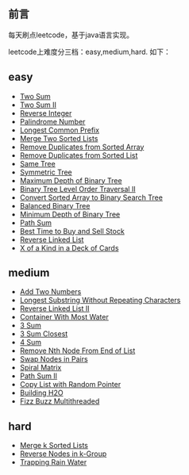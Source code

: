 ## 前言
每天刷点leetcode，基于java语言实现。

leetcode上难度分三档：easy,medium,hard. 如下：

## easy
- [Two Sum](https://github.com/crrrrrw/leetcode-java/blob/master/src/main/java/com/crw/easy/_001_TwoSum.java)
- [Two Sum II](https://github.com/crrrrrw/leetcode-java/blob/master/src/main/java/com/crw/easy/_167_TwoSum2.java)
- [Reverse Integer](https://github.com/crrrrrw/leetcode-java/blob/master/src/main/java/com/crw/easy/_007_ReverseInteger.java)
- [Palindrome Number](https://github.com/crrrrrw/leetcode-java/blob/master/src/main/java/com/crw/easy/_009_PalindromeNumber.java)
- [Longest Common Prefix](https://github.com/crrrrrw/leetcode-java/blob/master/src/main/java/com/crw/easy/_014_LongestCommonPrefix.java)
- [Merge Two Sorted Lists](https://github.com/crrrrrw/leetcode-java/blob/master/src/main/java/com/crw/easy/_021_MergeTwoLists.java)
- [Remove Duplicates from Sorted Array](https://github.com/crrrrrw/leetcode-java/blob/master/src/main/java/com/crw/easy/_026_RemoveDuplicates.java)
- [Remove Duplicates from Sorted List](https://github.com/crrrrrw/leetcode-java/blob/master/src/main/java/com/crw/easy/_083_DeleteDuplicates.java)
- [Same Tree](https://github.com/crrrrrw/leetcode-java/blob/master/src/main/java/com/crw/easy/_100_IsSameTree.java)
- [Symmetric Tree](https://github.com/crrrrrw/leetcode-java/blob/master/src/main/java/com/crw/easy/_101_SymmetricTree.java)
- [Maximum Depth of Binary Tree](https://github.com/crrrrrw/leetcode-java/blob/master/src/main/java/com/crw/easy/_104_MaximumDepthOfBinaryTree.java)
- [Binary Tree Level Order Traversal II](https://github.com/crrrrrw/leetcode-java/blob/master/src/main/java/com/crw/easy/_107_BinaryTreeLevelOrderTraversal2.java)
- [Convert Sorted Array to Binary Search Tree](https://github.com/crrrrrw/leetcode-java/blob/master/src/main/java/com/crw/easy/_108_ConvertSortedArrayToBinarySearchTree.java)
- [Balanced Binary Tree](https://github.com/crrrrrw/leetcode-java/blob/master/src/main/java/com/crw/easy/_110_BalancedBinaryTree.java)
- [Minimum Depth of Binary Tree](https://github.com/crrrrrw/leetcode-java/blob/master/src/main/java/com/crw/easy/_111_MinimumDepthOfBinaryTree.java)
- [Path Sum](https://github.com/crrrrrw/leetcode-java/blob/master/src/main/java/com/crw/easy/_112_PathSum.java)
- [Best Time to Buy and Sell Stock](https://github.com/crrrrrw/leetcode-java/blob/master/src/main/java/com/crw/easy/_121_BestTimeToBuyAndSellStock.java)
- [Reverse Linked List](https://github.com/crrrrrw/leetcode-java/blob/master/src/main/java/com/crw/easy/_206_ReverseList.java)
- [X of a Kind in a Deck of Cards](https://github.com/crrrrrw/leetcode-java/blob/master/src/main/java/com/crw/easy/_914_XofAKindInADeckofCards.java)

## medium
- [Add Two Numbers](https://github.com/crrrrrw/leetcode-java/blob/master/src/main/java/com/crw/medium/_002_AddTwoNumbers.java)
- [Longest Substring Without Repeating Characters](https://github.com/crrrrrw/leetcode-java/blob/master/src/main/java/com/crw/medium/_003_LengthOfLongestSubstring.java)
- [Reverse Linked List II](https://github.com/crrrrrw/leetcode-java/blob/master/src/main/java/com/crw/medium/_092_ReverseLinkedList_II.java)
- [Container With Most Water](https://github.com/crrrrrw/leetcode-java/blob/master/src/main/java/com/crw/medium/_011_ContainerWithMostWater.java)
- [3 Sum](https://github.com/crrrrrw/leetcode-java/blob/master/src/main/java/com/crw/medium/_015_3Sum.java)
- [3 Sum Closest](https://github.com/crrrrrw/leetcode-java/blob/master/src/main/java/com/crw/medium/_016_ThreeSumClosest.java)
- [4 Sum](https://github.com/crrrrrw/leetcode-java/blob/master/src/main/java/com/crw/medium/_018_FourSum.java)
- [Remove Nth Node From End of List]((https://github.com/crrrrrw/leetcode-java/blob/master/src/main/java/com/crw/medium/_019_RemoveNthFromEnd.java))
- [Swap Nodes in Pairs]((https://github.com/crrrrrw/leetcode-java/blob/master/src/main/java/com/crw/medium/_024_SwapPairs.java))
- [Spiral Matrix]((https://github.com/crrrrrw/leetcode-java/blob/master/src/main/java/com/crw/medium/_054_SpiralMatrix.java))
- [Path Sum II]((https://github.com/crrrrrw/leetcode-java/blob/master/src/main/java/com/crw/medium/_112_PathSum_ll.java))
- [Copy List with Random Pointer]((https://github.com/crrrrrw/leetcode-java/blob/master/src/main/java/com/crw/medium/_138_CopyRandomList.java))
- [Building H2O]((https://github.com/crrrrrw/leetcode-java/blob/master/src/main/java/com/crw/medium/_1117_BuildingH2O.java))
- [Fizz Buzz Multithreaded]((https://github.com/crrrrrw/leetcode-java/blob/master/src/main/java/com/crw/medium/_1195_FizzBuzzMultithreaded.java))

## hard
- [Merge k Sorted Lists]((https://github.com/crrrrrw/leetcode-java/blob/master/src/main/java/com/crw/hard/_023_MergeKLists.java))
- [Reverse Nodes in k-Group]((https://github.com/crrrrrw/leetcode-java/blob/master/src/main/java/com/crw/hard/_025_ReverseKGroup.java))
- [Trapping Rain Water]((https://github.com/crrrrrw/leetcode-java/blob/master/src/main/java/com/crw/hard/_042_TrappingRainWater.java))
